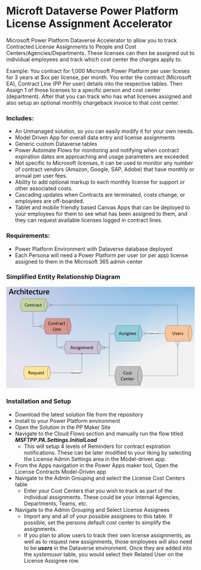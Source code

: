 # Microft Dataverse Power Platform License Assignment Accelerator
Microsoft Power Platform Dataverse Accelerator to allow you to track Contracted License Assignments to People and Cost Centers/Agencies/Departments. These licenses can then be assigned out to individual employees and track which cost center the charges apply to.

Example: You contract for 1,000 Microsoft Power Platform per user liceses for 3 years at $xx per license, per month. You enter the contract (Microsoft EA), Contract Line (PP Per user) details into the respective tables. Then Assign 1 of those licenses to a specific person and cost center (department). After that you can track who has what licenses assigned and also setup an optional monthly chargeback invoice to that cost center.


### Includes:

* An Unmanaged solution, so you can easily modify it for your own needs.
* Model Driven App for overall data entry and license assignments
* Generic custom Dataverse tables
* Power Automate Flows for monitoring and notifying when contract expiration dates are approaching and usage parameters are exceeded
* Not specific to Microsoft licenses, it can be used to monitor any number of contract vendors (Amazon, Google, SAP, Adobe) that have monthly or annual per user fees.
* Ability to add optional markup to each monthly license for support or other associated costs.
* Cascading updates when Contracts are terminated, costs change, or employees are off-boarded.
* Tablet and mobile friendly based Canvas Apps that can be deployed to your employees for them to see what has been assigned to them, and they can request available licenses logged in contract lines.

### Requirements:
* Power Platform Environment with Dataverse database deployed
* Each Persona will need a Power Platform per user (or per app) license assigned to them in the Microsoft 365 admin center


### Simplified Entity Relationship Diagram

![ERD](ERDArchitecture.png?raw=true "ERD")

### Installation and Setup
* Download the latest solution file from the repository
* Install to your Power Platform environment
* Open the Solution in the PP Maker Site
* Navigate to the Cloud Flows section and manually run the flow titled ***MSFTPP.PA.Settings.InitialLoad***
    - This will setup 4 levels of Reminders for contract expiration notifications. These can be later modified to your liking by selecting the License Admin Settings area in the Model-driven app.
* From the Apps navigation in the Power Apps maker tool, Open the License Contracts Model-Driven app
* Navigate to the Admin Grouping and select the License Cost Centers table
    - Enter your Cost Centers that you wish to track as part of the individual assignments. These could be your internal Agencies, Departments, Teams, etc.
* Navigate to the Admin Grouping and Select License Assignees
    - Import any and all of your possible assignees to this table. If possible, set the persons default cost center to simplify the assignments.
    - If you plan to allow users to track their own license assignments, as well as to request new assignments, those employees will also need to be ***users*** in the Dataverse environment. Once they are added into the *systemuser* table, you would select their Related User on the License Assignee row.





    
    
